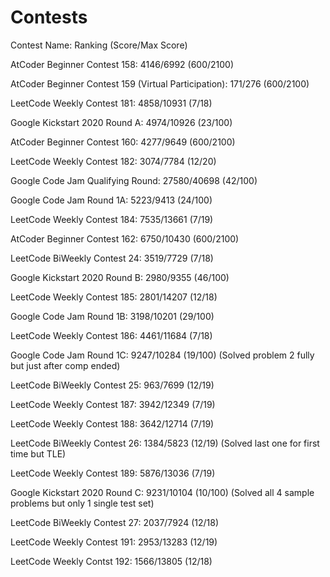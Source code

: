 # Contests
Contest Name: Ranking (Score/Max Score)

AtCoder Beginner Contest 158: 4146/6992 (600/2100)

AtCoder Beginner Contest 159 (Virtual Participation): 171/276 (600/2100)

LeetCode Weekly Contest 181: 4858/10931 (7/18)

Google Kickstart 2020 Round A: 4974/10926 (23/100)

AtCoder Beginner Contest 160: 4277/9649 (600/2100)

LeetCode Weekly Contest 182: 3074/7784 (12/20)

Google Code Jam Qualifying Round: 27580/40698 (42/100)

Google Code Jam Round 1A: 5223/9413 (24/100)

LeetCode Weekly Contest 184: 7535/13661 (7/19)

AtCoder Beginner Contest 162: 6750/10430 (600/2100)

LeetCode BiWeekly Contest 24: 3519/7729 (7/18)

Google Kickstart 2020 Round B: 2980/9355 (46/100)

LeetCode Weekly Contest 185: 2801/14207 (12/18)

Google Code Jam Round 1B: 3198/10201 (29/100)

LeetCode Weekly Contest 186: 4461/11684 (7/18)

Google Code Jam Round 1C: 9247/10284 (19/100) (Solved problem 2 fully but just after comp ended)

LeetCode BiWeekly Contest 25: 963/7699 (12/19)

LeetCode Weekly Contest 187: 3942/12349 (7/19)

LeetCode Weekly Contest 188: 3642/12714 (7/19)

LeetCode BiWeekly Contest 26: 1384/5823 (12/19) (Solved last one for first time but TLE)

LeetCode Weekly Contest 189: 5876/13036 (7/19)

Google Kickstart 2020 Round C: 9231/10104 (10/100) (Solved all 4 sample problems but only 1 single test set)

LeetCode BiWeekly Contest 27: 2037/7924 (12/18)

LeetCode Weekly Contest 191: 2953/13283 (12/19)

LeetCode Weekly Contst 192: 1566/13805 (12/18)
